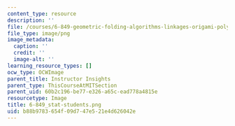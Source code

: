 ```yaml
---
content_type: resource
description: ''
file: /courses/6-849-geometric-folding-algorithms-linkages-origami-polyhedra-fall-2012/b88b9783654f09d747e521e4d626042e_6-849_stat-students.png
file_type: image/png
image_metadata:
  caption: ''
  credit: ''
  image-alt: ''
learning_resource_types: []
ocw_type: OCWImage
parent_title: Instructor Insights
parent_type: ThisCourseAtMITSection
parent_uid: 60b2c196-be77-e326-a65c-ead778a4815e
resourcetype: Image
title: 6-849_stat-students.png
uid: b88b9783-654f-09d7-47e5-21e4d626042e
---
```

